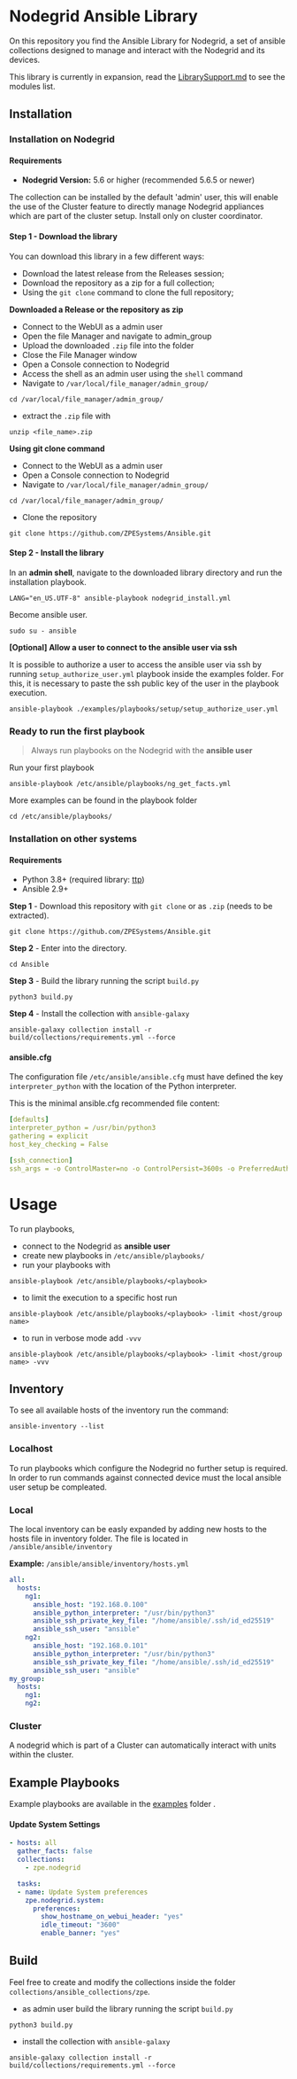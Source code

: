 # Nodegrid Ansible Library

On this repository you find the Ansible Library for Nodegrid, a set of ansible collections designed to manage and interact with the Nodegrid and its devices.

This library is currently in expansion, read the [LibrarySupport.md](LibrarySupport.md) to see the modules list.

## Installation

### Installation on Nodegrid

#### Requirements
- **Nodegrid Version:** 5.6 or higher (recommended 5.6.5 or newer)

The collection can be installed by the default 'admin' user, this will enable the use of the Cluster feature to directly manage Nodegrid appliances which are part of the cluster setup. Install only on cluster coordinator.

#### Step 1 - Download the library
You can download this library in a few different ways:
- Download the latest release from the Releases session;
- Download the repository as a zip for a full collection;
- Using the `git clone` command to clone the full repository;

**Downloaded a Release or the repository as zip**
- Connect to the WebUI as a admin user
- Open the file Manager and navigate to admin_group
- Upload the downloaded `.zip` file into the folder
- Close the File Manager window
- Open a Console connection to Nodegrid
- Access the shell as an admin user using the `shell` command
- Navigate to `/var/local/file_manager/admin_group/` 
```shell script
cd /var/local/file_manager/admin_group/
```
- extract the `.zip` file with
```shell script
unzip <file_name>.zip
```

**Using git clone command**
- Connect to the WebUI as a admin user
- Open a Console connection to Nodegrid
- Navigate to `/var/local/file_manager/admin_group/` 
```shell script
cd /var/local/file_manager/admin_group/
```
- Clone the repository
```shell script
git clone https://github.com/ZPESystems/Ansible.git
```

#### Step 2 - Install the library 

In an **admin shell**, navigate to the downloaded library directory and run the installation playbook.
```shell script
LANG="en_US.UTF-8" ansible-playbook nodegrid_install.yml
```
Become ansible user.
```shell script
sudo su - ansible
```

**[Optional] Allow a user to connect to the ansible user via ssh**

It is possible to authorize a user to access the ansible user via ssh by running `setup_authorize_user.yml` playbook inside the examples folder. For this, it is necessary to paste the ssh public key of the user in the playbook execution.
```shell script
ansible-playbook ./examples/playbooks/setup/setup_authorize_user.yml
```

### Ready to run the first playbook

> Always run playbooks on the Nodegrid with the **ansible user**

Run your first playbook
```
ansible-playbook /etc/ansible/playbooks/ng_get_facts.yml
```

More examples can be found in the playbook folder
```
cd /etc/ansible/playbooks/
```

### Installation on other systems

#### Requirements
- Python 3.8+ (required library: [ttp](https://pypi.org/project/ttp))
- Ansible 2.9+

**Step 1** - Download this repository with `git clone` or as `.zip` (needs to be extracted). 
```shell
git clone https://github.com/ZPESystems/Ansible.git
```

**Step 2** - Enter into the directory. 
```shell script
cd Ansible
```
**Step 3** - Build the library running the script `build.py`
```shell script
python3 build.py
```
**Step 4** - Install the collection with `ansible-galaxy`
```shell script
ansible-galaxy collection install -r build/collections/requirements.yml --force
```

#### ansible.cfg

The configuration file `/etc/ansible/ansible.cfg` must have defined the key `interpreter_python` with the location of the Python interpreter.

This is the minimal ansible.cfg recommended file content:

```yaml
[defaults]
interpreter_python = /usr/bin/python3
gathering = explicit
host_key_checking = False

[ssh_connection]
ssh_args = -o ControlMaster=no -o ControlPersist=3600s -o PreferredAuthentications=publickey
```

# Usage
To run playbooks, 
- connect to the Nodegrid as **ansible user**
- create new playbooks in `/etc/ansible/playbooks/`
- run your playbooks with
```
ansible-playbook /etc/ansible/playbooks/<playbook>
```

- to limit the execution to a specific host run
```
ansible-playbook /etc/ansible/playbooks/<playbook> -limit <host/group name>
```

- to run in verbose mode add `-vvv`
```
ansible-playbook /etc/ansible/playbooks/<playbook> -limit <host/group name> -vvv
```

## Inventory

To see all available hosts of the inventory run the command:
```shell script
ansible-inventory --list
```

### Localhost
To run playbooks which configure the Nodegrid no further setup is required. In order to run commands against connected device must the local ansible user setup be compleated.

### Local
The local inventory can be easly expanded by adding new hosts to the hosts file in inventory folder.
The file is located in `/ansible/ansible/inventory`

**Example:** `/ansible/ansible/inventory/hosts.yml`

```yaml
all:
  hosts:
    ng1:
      ansible_host: "192.168.0.100"
      ansible_python_interpreter: "/usr/bin/python3"
      ansible_ssh_private_key_file: "/home/ansible/.ssh/id_ed25519"
      ansible_ssh_user: "ansible"
    ng2:
      ansible_host: "192.168.0.101"
      ansible_python_interpreter: "/usr/bin/python3"
      ansible_ssh_private_key_file: "/home/ansible/.ssh/id_ed25519"
      ansible_ssh_user: "ansible"
my_group:
  hosts:
    ng1:
    ng2:
```

### Cluster
A nodegrid which is part of a Cluster can automatically interact with units within the cluster. 

## Example Playbooks

Example playbooks are available in the [examples](examples/playbooks) folder .

#### Update System Settings
```yaml
- hosts: all
  gather_facts: false
  collections:
    - zpe.nodegrid

  tasks:
  - name: Update System preferences
    zpe.nodegrid.system:
      preferences:
        show_hostname_on_webui_header: "yes"
        idle_timeout: "3600"
        enable_banner: "yes"
```

## Build

Feel free to create and modify the collections inside the folder `collections/ansible_collections/zpe`.
- as admin user build the library running the script `build.py`
```shell script
python3 build.py
```
- install the collection with `ansible-galaxy`
```shell script
ansible-galaxy collection install -r build/collections/requirements.yml --force
```

